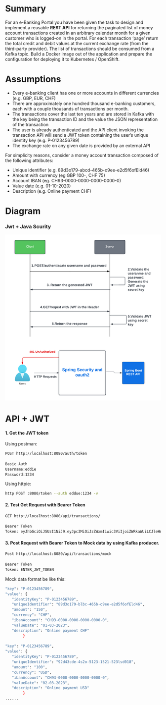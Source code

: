 # Summary

For an e-Banking Portal you have been given the task to design and implement a reusable **REST API** for returning the paginated list of money account transactions created in an arbitrary calendar month for a given customer who is logged-on in the portal. For each transaction ‘page’ return the total credit and debit values at the current exchange rate (from the third-party provider). The list of transactions should be consumed from a Kafka topic. Build a Docker image out of the application and prepare the configuration for deploying it to Kubernetes / OpenShift.

#  Assumptions

-   Every e-banking client has one or more accounts in different currencies (e.g. GBP, EUR, CHF)
-   There are approximately one hundred thousand e-banking customers, each with a couple thousands of transactions per month.
-   The transactions cover the last ten years and are stored in Kafka with the key being the transaction ID and the value the JSON representation of the transaction
-   The user is already authenticated and the API client invoking the transaction API will send a JWT token containing the user’s unique identity key (e.g. P-0123456789)
-   The exchange rate on any given date is provided by an external API

For simplicity reasons, consider a money account transaction composed of the following attributes:
-   Unique identifier (e.g. 89d3o179-abcd-465b-o9ee-e2d5f6ofEld46)
-   Amount with currency (eg GBP 100-, CHF 75)
-   Account IBAN (eg. CH93-0000-0000-0000-0000-0)
-   Value date (e.g. 01-10-2020)
-   Description (e.g. Online payment CHF)

# Diagram
### Jwt + Java Scurity
![Jwt Security Diagram](./png/jwtSecurity.png)


# API + JWT
#### 1. Get the JWT token
Using postman:
```bash
POST http://localhost:8080/auth/token

Basic Auth
Username:eddie
Password:1234
```

Using httpie:
```bash
http POST :8080/token --auth eddue:1234 -v
```
#### 2. Test Get Request with Bearer Token

```bash
GET http://localhost:8080/api/transactions/

Bearer Token
Token: eyJhbGciOiJSUzI1NiJ9.eyJpc3MiOiJzZWxmIiwic3ViIjoiZWRkaWUiLCJleHAiOjE2ODA2Mzc0OTAsImlhdCI6MTY4MDYzMzg5MCwic2NvcGUiOiJyZWFkIn0.f1SgPrAZg3xiqRNXAOCnh2FkOQbPz93AYEtgtmNh-eBM3O2UBIzkan8AWWV2wQv2-DUXGfFad2Ud9WQorVGBskUvANptCdwP3ZXC6YHiQD6piQvEed4iqI9WkiQvDBzmgJNMFqp6VDZ7wgX9sXvGZ-vzVfIN7ySKpWQOWIFHPnQSxu_n2AY7OrM-ds1lg1i4ZRSEOoI1XhClS4TEyGmJuDdz99UJRUuc0SA_yhzDyuzPz5zXeRnxqcSQpzHZ86Mo0EPupgtTta5a4noE3bqx4yhZmUVBeQ75cUY5ZeAxj2sk7zBr4sCfWQ1FnWLZ_oM-oZLj0ThQgvJvONWjMVePQg
```
#### 3. Post Request with Bearer Token to Mock data by using Kafka producer.

```bash
Post http://localhost:8080/api/transactions/mock

Bearer Token
Token: ENTER_JWT_TOKEN
```

Mock data format be like this:
```bash
"key": "P-0123456789",
"value": {
   "identityKey": "P-0123456789",
   "uniqueIdentifier": "89d3o179-blbc-465b-o9ee-e2d5f6ofEld46",
   "amount": "150",
   "currency": "CHF",
   "ibanAccount": "CH93-0000-0000-0000-0000-0",
   "valueDate": "01-03-2023",
   "description": "Online payment CHF"
        }

"key": "P-0123456789",
"value": {
   "identityKey": "P-0123456789",
   "uniqueIdentifier": "92d43cde-4s2o-5123-1521-523lsd018",
   "amount": "100",
   "currency": "USD",
   "ibanAccount": "CH93-0000-0000-0000-0000-0",
   "valueDate": "02-03-2023",
   "description": "Online payment USD"
        }
......

```
